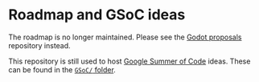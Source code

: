 # Roadmap and GSoC ideas

The roadmap is no longer maintained. Please see
the [Godot proposals](https://github.com/godotengine/godot-proposals) repository
instead.

This repository is still used to host [Google Summer of Code](https://summerofcode.withgoogle.com/) ideas.
These can be found in the [`GSoC/` folder](https://github.com/godotengine/godot-roadmap/tree/master/GSoC).
